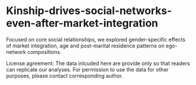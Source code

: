 # Kinship-drives-social-networks-even-after-market-integration
Focused on core social relationships, we explored gender-specific effects of market integration, age and post-marital residence patterns on ego-network compositions.

License agreement: The data inlcuded here are provide only so that readers can replicate our analyses. For permission to use the data for other purposes, please contact corresponding author.
